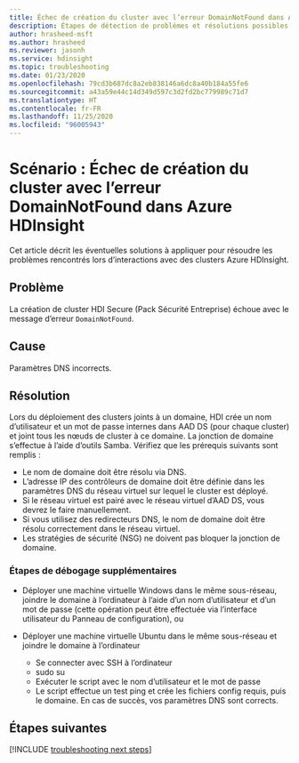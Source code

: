 ```yaml
---
title: Échec de création du cluster avec l’erreur DomainNotFound dans Azure HDInsight
description: Étapes de détection de problèmes et résolutions possibles pour les problèmes rencontrés lors d’interactions avec des clusters Azure HDInsight
author: hrasheed-msft
ms.author: hrasheed
ms.reviewer: jasonh
ms.service: hdinsight
ms.topic: troubleshooting
ms.date: 01/23/2020
ms.openlocfilehash: 79cd3b687dc8a2eb838146a6dc8a40b184a55fe6
ms.sourcegitcommit: a43a59e44c14d349d597c3d2fd2bc779989c71d7
ms.translationtype: HT
ms.contentlocale: fr-FR
ms.lasthandoff: 11/25/2020
ms.locfileid: "96005943"
---
```

# <a name="scenario-cluster-creation-fails-with-domainnotfound-error-in-azure-hdinsight"></a>Scénario : Échec de création du cluster avec l’erreur DomainNotFound dans Azure HDInsight

Cet article décrit les éventuelles solutions à appliquer pour résoudre les problèmes rencontrés lors d’interactions avec des clusters Azure HDInsight.

## <a name="issue"></a>Problème

La création de cluster HDI Secure (Pack Sécurité Entreprise) échoue avec le message d’erreur `DomainNotFound`.

## <a name="cause"></a>Cause

Paramètres DNS incorrects.

## <a name="resolution"></a>Résolution

Lors du déploiement des clusters joints à un domaine, HDI crée un nom d’utilisateur et un mot de passe internes dans AAD DS (pour chaque cluster) et joint tous les nœuds de cluster à ce domaine. La jonction de domaine s’effectue à l’aide d’outils Samba. Vérifiez que les prérequis suivants sont remplis :

* Le nom de domaine doit être résolu via DNS.
* L’adresse IP des contrôleurs de domaine doit être définie dans les paramètres DNS du réseau virtuel sur lequel le cluster est déployé.
* Si le réseau virtuel est pairé avec le réseau virtuel d’AAD DS, vous devrez le faire manuellement.
* Si vous utilisez des redirecteurs DNS, le nom de domaine doit être résolu correctement dans le réseau virtuel.
* Les stratégies de sécurité (NSG) ne doivent pas bloquer la jonction de domaine.

### <a name="additional-debugging-steps"></a>Étapes de débogage supplémentaires

* Déployer une machine virtuelle Windows dans le même sous-réseau, joindre le domaine à l’ordinateur à l’aide d’un nom d’utilisateur et d’un mot de passe (cette opération peut être effectuée via l’interface utilisateur du Panneau de configuration), ou

* Déployer une machine virtuelle Ubuntu dans le même sous-réseau et joindre le domaine à l’ordinateur
  * Se connecter avec SSH à l’ordinateur
  * sudo su
  * Exécuter le script avec le nom d’utilisateur et le mot de passe
  * Le script effectue un test ping et crée les fichiers config requis, puis le domaine. En cas de succès, vos paramètres DNS sont corrects.

## <a name="next-steps"></a>Étapes suivantes

[!INCLUDE [troubleshooting next steps](../../../includes/hdinsight-troubleshooting-next-steps.md)]